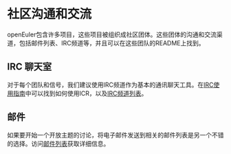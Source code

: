 # 社区沟通和交流

openEuler包含许多项目，这些项目被组织成社区团体。这些团体的沟通和交流渠道，包括邮件列表、IRC频道等，并且可以在这些团队的README上找到。



## IRC 聊天室

对于每个团队和信号，我们建议使用IRC频道作为基本的通讯聊天工具。在[IRC使用指南](IRCs.md)中可以找到如何使用ICR，以及[IRC频道列表](https://openeuler.org/zh/community/irc.html)。



##  邮件

如果要开始一个开放主题的讨论，将电子邮件发送到相关的邮件列表是另一个不错的选择。访问[邮件列表](Mails.md)获取详细信息。
